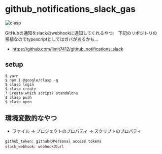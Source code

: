 # github_notifications_slack_gas 
![clasp](https://github.com/limit7412/github_notifications_slack_gas/workflows/clasp/badge.svg)

GitHubの通知をslackのwebhookに通知してくれるやつ。
下記のリポジトリの移植なのでtypescriptとしてはガバがあるかも…
  - https://github.com/limit7412/github_notifications_slack

## setup
```
$ yarn
$ npm i @google/clasp -g
$ clasp login
$ clasp create
? Create which script? standalone
$ clasp push
$ clasp open
```

## 環境変数的なやつ
  - ファイル -> プロジェクトのプロパティ -> スクリプトのプロパティ

```
github_token: githubのPersonal access tokens
slack_webhook: webhookのurl
```
